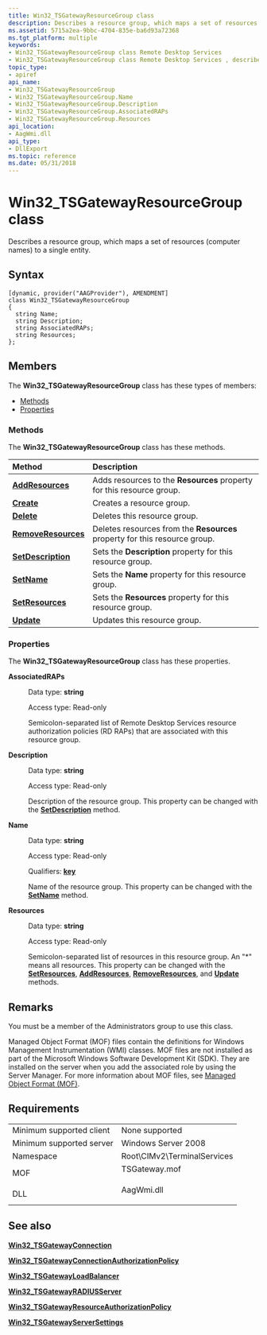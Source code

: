 ```yaml
---
title: Win32_TSGatewayResourceGroup class
description: Describes a resource group, which maps a set of resources (computer names) to a single entity.
ms.assetid: 5715a2ea-9bbc-4704-835e-ba6d93a72368
ms.tgt_platform: multiple
keywords:
- Win32_TSGatewayResourceGroup class Remote Desktop Services
- Win32_TSGatewayResourceGroup class Remote Desktop Services , described
topic_type:
- apiref
api_name:
- Win32_TSGatewayResourceGroup
- Win32_TSGatewayResourceGroup.Name
- Win32_TSGatewayResourceGroup.Description
- Win32_TSGatewayResourceGroup.AssociatedRAPs
- Win32_TSGatewayResourceGroup.Resources
api_location:
- AagWmi.dll
api_type:
- DllExport
ms.topic: reference
ms.date: 05/31/2018
---
```


# Win32\_TSGatewayResourceGroup class

Describes a resource group, which maps a set of resources (computer names) to a single entity.

## Syntax

``` syntax
[dynamic, provider("AAGProvider"), AMENDMENT]
class Win32_TSGatewayResourceGroup
{
  string Name;
  string Description;
  string AssociatedRAPs;
  string Resources;
};
```

## Members

The **Win32\_TSGatewayResourceGroup** class has these types of members:

-   [Methods](#methods)
-   [Properties](#properties)

### Methods

The **Win32\_TSGatewayResourceGroup** class has these methods.



| Method                                                                  | Description                                                                           |
|:------------------------------------------------------------------------|:--------------------------------------------------------------------------------------|
| [**AddResources**](addresources-win32-tsgatewayresourcegroup.md)       | Adds resources to the **Resources** property for this resource group.<br/>      |
| [**Create**](create-win32-tsgatewayresourcegroup.md)                   | Creates a resource group.<br/>                                                  |
| [**Delete**](delete-win32-tsgatewayresourcegroup.md)                   | Deletes this resource group.<br/>                                               |
| [**RemoveResources**](removeresources-win32-tsgatewayresourcegroup.md) | Deletes resources from the **Resources** property for this resource group.<br/> |
| [**SetDescription**](setdescription-win32-tsgatewayresourcegroup.md)   | Sets the **Description** property for this resource group.<br/>                 |
| [**SetName**](setname-win32-tsgatewayresourcegroup.md)                 | Sets the **Name** property for this resource group.<br/>                        |
| [**SetResources**](setresources-win32-tsgatewayresourcegroup.md)       | Sets the **Resources** property for this resource group.<br/>                   |
| [**Update**](update-win32-tsgatewayresourcegroup.md)                   | Updates this resource group.<br/>                                               |



 

### Properties

The **Win32\_TSGatewayResourceGroup** class has these properties.

<dl> <dt>

**AssociatedRAPs**
</dt> <dd> <dl> <dt>

Data type: **string**
</dt> <dt>

Access type: Read-only
</dt> </dl>

Semicolon-separated list of Remote Desktop Services resource authorization policies (RD RAPs) that are associated with this resource group.

</dd> <dt>

**Description**
</dt> <dd> <dl> <dt>

Data type: **string**
</dt> <dt>

Access type: Read-only
</dt> </dl>

Description of the resource group. This property can be changed with the [**SetDescription**](setdescription-win32-tsgatewayresourcegroup.md) method.

</dd> <dt>

**Name**
</dt> <dd> <dl> <dt>

Data type: **string**
</dt> <dt>

Access type: Read-only
</dt> <dt>

Qualifiers: [**key**](/windows/desktop/WmiSdk/key-qualifier)
</dt> </dl>

Name of the resource group. This property can be changed with the [**SetName**](setname-win32-tsgatewayresourcegroup.md) method.

</dd> <dt>

**Resources**
</dt> <dd> <dl> <dt>

Data type: **string**
</dt> <dt>

Access type: Read-only
</dt> </dl>

Semicolon-separated list of resources in this resource group. An "\*" means all resources. This property can be changed with the [**SetResources**](setresources-win32-tsgatewayresourcegroup.md), [**AddResources**](addresources-win32-tsgatewayresourcegroup.md), [**RemoveResources**](removeresources-win32-tsgatewayresourcegroup.md), and [**Update**](update-win32-tsgatewayresourcegroup.md) methods.

</dd> </dl>

## Remarks

You must be a member of the Administrators group to use this class.

Managed Object Format (MOF) files contain the definitions for Windows Management Instrumentation (WMI) classes. MOF files are not installed as part of the Microsoft Windows Software Development Kit (SDK). They are installed on the server when you add the associated role by using the Server Manager. For more information about MOF files, see [Managed Object Format (MOF)](/windows/desktop/WmiSdk/managed-object-format--mof-).

## Requirements



|                                     |                                                                                          |
|-------------------------------------|------------------------------------------------------------------------------------------|
| Minimum supported client<br/> | None supported<br/>                                                                |
| Minimum supported server<br/> | Windows Server 2008<br/>                                                           |
| Namespace<br/>                | Root\\CIMv2\\TerminalServices<br/>                                                 |
| MOF<br/>                      | <dl> <dt>TSGateway.mof</dt> </dl> |
| DLL<br/>                      | <dl> <dt>AagWmi.dll</dt> </dl>    |



## See also

<dl> <dt>

[**Win32\_TSGatewayConnection**](win32-tsgatewayconnection.md)
</dt> <dt>

[**Win32\_TSGatewayConnectionAuthorizationPolicy**](win32-tsgatewayconnectionauthorizationpolicy.md)
</dt> <dt>

[**Win32\_TSGatewayLoadBalancer**](win32-tsgatewayloadbalancer.md)
</dt> <dt>

[**Win32\_TSGatewayRADIUSServer**](win32-tsgatewayradiusserver.md)
</dt> <dt>

[**Win32\_TSGatewayResourceAuthorizationPolicy**](win32-tsgatewayresourceauthorizationpolicy.md)
</dt> <dt>

[**Win32\_TSGatewayServerSettings**](win32-tsgatewayserversettings.md)
</dt> </dl>

 

